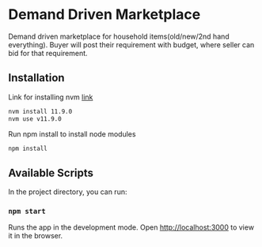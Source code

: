 # Demand Driven Marketplace

Demand driven marketplace for household items(old/new/2nd hand everything). Buyer will post their requirement with budget, where seller can bid for that requirement. 


## Installation
Link for installing nvm  [link](https://github.com/creationix/nvm)

```bash
nvm install 11.9.0
nvm use v11.9.0
```
Run npm install to install node modules

```bash
npm install
```

## Available Scripts

In the project directory, you can run:

### `npm start`

Runs the app in the development mode.
Open [http://localhost:3000](http://localhost:3000) to view it in the browser.


